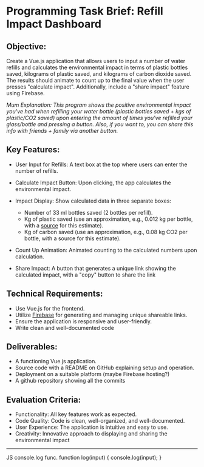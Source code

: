 # Programming Task Brief: Refill Impact Dashboard

## Objective:
Create a Vue.js application that allows users to input a number of water refills and calculates the environmental impact in terms of plastic bottles saved, kilograms of plastic saved, and kilograms of carbon dioxide saved. The results should animate to count up to the final value when the user presses "calculate impact". Additionally, include a "share impact" feature using Firebase.

_Mum Explanation: This program shows the positive environmental impact you've had when refilling your water bottle (plastic bottles saved + kgs of plastic/CO2 saved) upon entering the amount of times you've refilled your glass/bottle and pressing a button. Also, if you want to, you can share this info with friends + family via another button._

## Key Features:
- User Input for Refills: A text box at the top where users can enter the number of refills.

- Calculate Impact Button: Upon clicking, the app calculates the environmental impact.

- Impact Display: Show calculated data in three separate boxes:
  * Number of 33 ml bottles saved (2 bottles per refill).
  * Kg of plastic saved (use an approximation, e.g., 0.012 kg per bottle, with a [source](t.ly/rNpcv) for this estimate).
  * Kg of carbon saved (use an approximation, e.g., 0.08 kg CO2 per bottle, with a source for this estimate).

- Count Up Animation: Animated counting to the calculated numbers upon calculation.

- Share Impact: A button that generates a unique link showing the calculated impact, with a "copy" button to share the link

## Technical Requirements:
- Use Vue.js for the frontend.
- Utilize [Firebase](https://firebase.google.com/) for generating and managing unique shareable links.
- Ensure the application is responsive and user-friendly.
- Write clean and well-documented code

## Deliverables:
- A functioning Vue.js application.
- Source code with a README on GitHub explaining setup and operation.
- Deployment on a suitable platform (maybe Firebase hosting?)
- A github repository showing all the commits

## Evaluation Criteria:
- Functionality: All key features work as expected.
- Code Quality: Code is clean, well-organized, and well-documented.
- User Experience: The application is intuitive and easy to use.
- Creativity: Innovative approach to displaying and sharing the environmental impact


----
JS console.log func.
function log(input) {
		console.log(input);
	}
